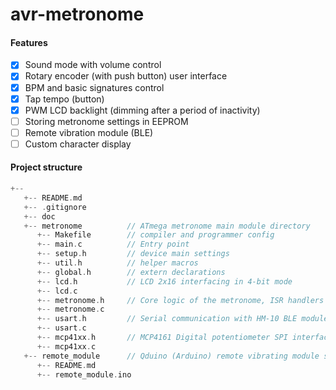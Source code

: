 # avr-metronome

#### Features
- [x] Sound mode with volume control
- [x] Rotary encoder (with push button) user interface
- [x] BPM and basic signatures control
- [x] Tap tempo (button)
- [x] PWM LCD backlight (dimming after a period of inactivity)
- [ ] Storing metronome settings in EEPROM
- [ ] Remote vibration module (BLE)
- [ ] Custom character display

#### Project structure
```c
+-- 
   +-- README.md
   +-- .gitignore
   +-- doc
   +-- metronome          // ATmega metronome main module directory
      +-- Makefile        // compiler and programmer config
      +-- main.c          // Entry point
      +-- setup.h         // device main settings
      +-- util.h          // helper macros
      +-- global.h        // extern declarations
      +-- lcd.h           // LCD 2x16 interfacing in 4-bit mode
      +-- lcd.c
      +-- metronome.h     // Core logic of the metronome, ISR handlers
      +-- metronome.c
      +-- usart.h         // Serial communication with HM-10 BLE module
      +-- usart.c
      +-- mcp41xx.h       // MCP4161 Digital potentiometer SPI interfacing
      +-- mcp41xx.c
   +-- remote_module      // Qduino (Arduino) remote vibrating module sketch directory
      +-- README.md
      +-- remote_module.ino
```
